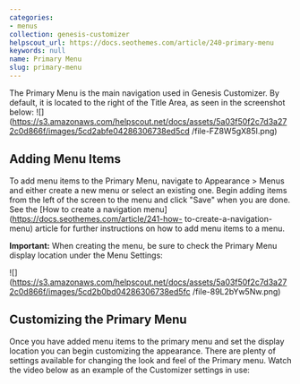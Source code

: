 ```yaml
---
categories:
- menus
collection: genesis-customizer
helpscout_url: https://docs.seothemes.com/article/240-primary-menu
keywords: null
name: Primary Menu
slug: primary-menu
---
```

The Primary Menu is the main navigation used in Genesis Customizer. By
default, it is located to the right of the Title Area, as seen in the
screenshot below:
![](https://s3.amazonaws.com/helpscout.net/docs/assets/5a03f50f2c7d3a272c0d866f/images/5cd2abfe04286306738ed5cd
/file-FZ8W5gX85I.png)

## Adding Menu Items

To add menu items to the Primary Menu, navigate to Appearance > Menus and
either create a new menu or select an existing one. Begin adding items from
the left of the screen to the menu and click "Save" when you are done. See the
[How to create a navigation menu](https://docs.seothemes.com/article/241-how-
to-create-a-navigation-menu) article for further instructions on how to add
menu items to a menu.

**Important:** When creating the menu, be sure to check the Primary Menu
display location under the Menu Settings:

![](https://s3.amazonaws.com/helpscout.net/docs/assets/5a03f50f2c7d3a272c0d866f/images/5cd2b0bd04286306738ed5fc
/file-89L2bYw5Nw.png)

## Customizing the Primary Menu

Once you have added menu items to the primary menu and set the display
location you can begin customizing the appearance. There are plenty of
settings available for changing the look and feel of the Primary menu. Watch
the video below as an example of the Customizer settings in use:

